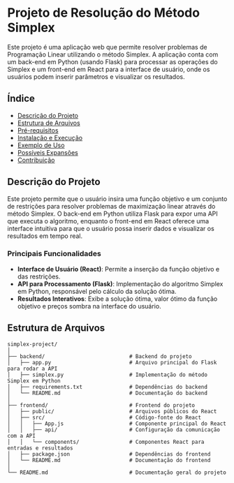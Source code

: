 # Projeto de Resolução do Método Simplex

Este projeto é uma aplicação web que permite resolver problemas de Programação Linear utilizando o método Simplex. A aplicação conta com um back-end em Python (usando Flask) para processar as operações do Simplex e um front-end em React para a interface de usuário, onde os usuários podem inserir parâmetros e visualizar os resultados.

## Índice
- [Descrição do Projeto](#descrição-do-projeto)
- [Estrutura de Arquivos](#estrutura-de-arquivos)
- [Pré-requisitos](#pré-requisitos)
- [Instalação e Execução](#instalação-e-execução)
- [Exemplo de Uso](#exemplo-de-uso)
- [Possíveis Expansões](#possíveis-expansões)
- [Contribuição](#contribuição)

## Descrição do Projeto

Este projeto permite que o usuário insira uma função objetivo e um conjunto de restrições para resolver problemas de maximização linear através do método Simplex. O back-end em Python utiliza Flask para expor uma API que executa o algoritmo, enquanto o front-end em React oferece uma interface intuitiva para que o usuário possa inserir dados e visualizar os resultados em tempo real.

### Principais Funcionalidades
- **Interface de Usuário (React)**: Permite a inserção da função objetivo e das restrições.
- **API para Processamento (Flask)**: Implementação do algoritmo Simplex em Python, responsável pelo cálculo da solução ótima.
- **Resultados Interativos**: Exibe a solução ótima, valor ótimo da função objetivo e preços sombra na interface do usuário.

## Estrutura de Arquivos

```plaintext
simplex-project/
│
├── backend/                           # Backend do projeto
│   ├── app.py                         # Arquivo principal do Flask para rodar a API
│   ├── simplex.py                     # Implementação do método Simplex em Python
│   ├── requirements.txt               # Dependências do backend
│   └── README.md                      # Documentação do backend
│
├── frontend/                          # Frontend do projeto
│   ├── public/                        # Arquivos públicos do React
│   ├── src/                           # Código-fonte do React
│   │   ├── App.js                     # Componente principal do React
│   │   ├── api/                       # Configuração da comunicação com a API
│   │   └── components/                # Componentes React para entradas e resultados
│   ├── package.json                   # Dependências do frontend
│   └── README.md                      # Documentação do frontend
│
└── README.md                          # Documentação geral do projeto
